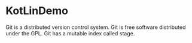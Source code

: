 # KotLinDemo
Git is a distributed version control system.
Git is free software distributed under the GPL.
Git has a mutable index called stage.